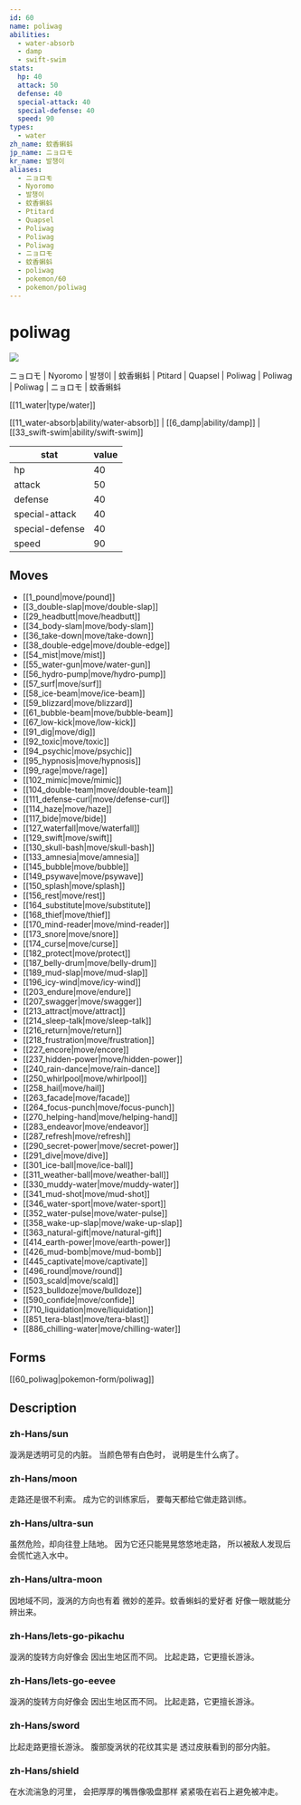 ```yaml
---
id: 60
name: poliwag
abilities:
  - water-absorb
  - damp
  - swift-swim
stats:
  hp: 40
  attack: 50
  defense: 40
  special-attack: 40
  special-defense: 40
  speed: 90
types:
  - water
zh_name: 蚊香蝌蚪
jp_name: ニョロモ
kr_name: 발챙이
aliases:
  - ニョロモ
  - Nyoromo
  - 발챙이
  - 蚊香蝌蚪
  - Ptitard
  - Quapsel
  - Poliwag
  - Poliwag
  - Poliwag
  - ニョロモ
  - 蚊香蝌蚪
  - poliwag
  - pokemon/60
  - pokemon/poliwag
---
```

# poliwag

![](https://raw.githubusercontent.com/PokeAPI/sprites/master/sprites/pokemon/60.png)

ニョロモ | Nyoromo | 발챙이 | 蚊香蝌蚪 | Ptitard | Quapsel | Poliwag | Poliwag | Poliwag | ニョロモ | 蚊香蝌蚪

[[11_water|type/water]]

[[11_water-absorb|ability/water-absorb]] | [[6_damp|ability/damp]] | [[33_swift-swim|ability/swift-swim]]

|stat|value|
|---|---|
|hp|40|
|attack|50|
|defense|40|
|special-attack|40|
|special-defense|40|
|speed|90|


## Moves

- [[1_pound|move/pound]]
- [[3_double-slap|move/double-slap]]
- [[29_headbutt|move/headbutt]]
- [[34_body-slam|move/body-slam]]
- [[36_take-down|move/take-down]]
- [[38_double-edge|move/double-edge]]
- [[54_mist|move/mist]]
- [[55_water-gun|move/water-gun]]
- [[56_hydro-pump|move/hydro-pump]]
- [[57_surf|move/surf]]
- [[58_ice-beam|move/ice-beam]]
- [[59_blizzard|move/blizzard]]
- [[61_bubble-beam|move/bubble-beam]]
- [[67_low-kick|move/low-kick]]
- [[91_dig|move/dig]]
- [[92_toxic|move/toxic]]
- [[94_psychic|move/psychic]]
- [[95_hypnosis|move/hypnosis]]
- [[99_rage|move/rage]]
- [[102_mimic|move/mimic]]
- [[104_double-team|move/double-team]]
- [[111_defense-curl|move/defense-curl]]
- [[114_haze|move/haze]]
- [[117_bide|move/bide]]
- [[127_waterfall|move/waterfall]]
- [[129_swift|move/swift]]
- [[130_skull-bash|move/skull-bash]]
- [[133_amnesia|move/amnesia]]
- [[145_bubble|move/bubble]]
- [[149_psywave|move/psywave]]
- [[150_splash|move/splash]]
- [[156_rest|move/rest]]
- [[164_substitute|move/substitute]]
- [[168_thief|move/thief]]
- [[170_mind-reader|move/mind-reader]]
- [[173_snore|move/snore]]
- [[174_curse|move/curse]]
- [[182_protect|move/protect]]
- [[187_belly-drum|move/belly-drum]]
- [[189_mud-slap|move/mud-slap]]
- [[196_icy-wind|move/icy-wind]]
- [[203_endure|move/endure]]
- [[207_swagger|move/swagger]]
- [[213_attract|move/attract]]
- [[214_sleep-talk|move/sleep-talk]]
- [[216_return|move/return]]
- [[218_frustration|move/frustration]]
- [[227_encore|move/encore]]
- [[237_hidden-power|move/hidden-power]]
- [[240_rain-dance|move/rain-dance]]
- [[250_whirlpool|move/whirlpool]]
- [[258_hail|move/hail]]
- [[263_facade|move/facade]]
- [[264_focus-punch|move/focus-punch]]
- [[270_helping-hand|move/helping-hand]]
- [[283_endeavor|move/endeavor]]
- [[287_refresh|move/refresh]]
- [[290_secret-power|move/secret-power]]
- [[291_dive|move/dive]]
- [[301_ice-ball|move/ice-ball]]
- [[311_weather-ball|move/weather-ball]]
- [[330_muddy-water|move/muddy-water]]
- [[341_mud-shot|move/mud-shot]]
- [[346_water-sport|move/water-sport]]
- [[352_water-pulse|move/water-pulse]]
- [[358_wake-up-slap|move/wake-up-slap]]
- [[363_natural-gift|move/natural-gift]]
- [[414_earth-power|move/earth-power]]
- [[426_mud-bomb|move/mud-bomb]]
- [[445_captivate|move/captivate]]
- [[496_round|move/round]]
- [[503_scald|move/scald]]
- [[523_bulldoze|move/bulldoze]]
- [[590_confide|move/confide]]
- [[710_liquidation|move/liquidation]]
- [[851_tera-blast|move/tera-blast]]
- [[886_chilling-water|move/chilling-water]]

## Forms



[[60_poliwag|pokemon-form/poliwag]]

## Description

### zh-Hans/sun

漩涡是透明可见的内脏。
当颜色带有白色时，
说明是生什么病了。

### zh-Hans/moon

走路还是很不利索。
成为它的训练家后，
要每天都给它做走路训练。

### zh-Hans/ultra-sun

虽然危险，却向往登上陆地。
因为它还只能晃晃悠悠地走路，
所以被敌人发现后会慌忙逃入水中。

### zh-Hans/ultra-moon

因地域不同，漩涡的方向也有着
微妙的差异。蚊香蝌蚪的爱好者
好像一眼就能分辨出来。

### zh-Hans/lets-go-pikachu

漩涡的旋转方向好像会
因出生地区而不同。
比起走路，它更擅长游泳。

### zh-Hans/lets-go-eevee

漩涡的旋转方向好像会
因出生地区而不同。
比起走路，它更擅长游泳。

### zh-Hans/sword

比起走路更擅长游泳。
腹部旋涡状的花纹其实是
透过皮肤看到的部分内脏。

### zh-Hans/shield

在水流湍急的河里，
会把厚厚的嘴唇像吸盘那样
紧紧吸在岩石上避免被冲走。

